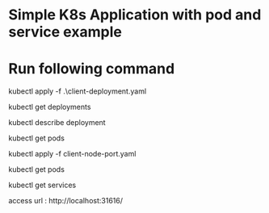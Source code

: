 # Simple K8s Application with pod and service example

# Run following command #

kubectl apply -f .\client-deployment.yaml

kubectl get deployments

kubectl describe deployment <deploymentname>

kubectl get pods



kubectl apply -f client-node-port.yaml

kubectl get pods

kubectl get services

access url : http://localhost:31616/

